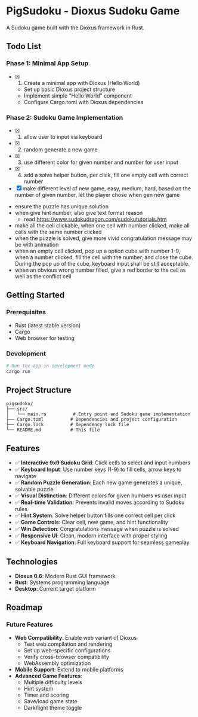 # PigSudoku - Dioxus Sudoku Game

A Sudoku game built with the Dioxus framework in Rust.

## Todo List

### Phase 1: Minimal App Setup
- [x] 1. Create a minimal app with Dioxus (Hello World)
  - Set up basic Dioxus project structure
  - Implement simple "Hello World" component
  - Configure Cargo.toml with Dioxus dependencies

### Phase 2: Sudoku Game Implementation
- [x] 1. allow user to input via keyboard
- [x] 2. random generate a new game
- [x] 3. use different color for given number and number for user input
- [x] 4. add a solve helper button, per click, fill one empty cell with correct number
- [x] make different level of new game, easy, medium, hard, based on the number of given number, let the player chose when gen new game
- ensure the puzzle has unique solution
- when give hint number, also give text format reason
  - read https://www.sudokudragon.com/sudokututorials.htm
- make all the cell clickable, when one cell with number clicked, make all cells with the same number clicked
- when the puzzle is solved, give more vivid congratulation message may be with animation
- when an empty cell clicked, pop up a option cube with number 1-9, when a number clicked, fill the cell with the number, and close the cube. During the pop up of the cube, keyboard input shall be still acceptable.
- when an obvious wrong number filled, give a red border to the cell as well as the conflict cell

## Getting Started

### Prerequisites
- Rust (latest stable version)
- Cargo
- Web browser for testing

### Development

```bash
# Run the app in development mode
cargo run
```

## Project Structure

```
pigsudoku/
├── src/
│   └── main.rs          # Entry point and Sudoku game implementation
├── Cargo.toml          # Dependencies and project configuration
├── Cargo.lock          # Dependency lock file
└── README.md           # This file
```

## Features

- ✅ **Interactive 9x9 Sudoku Grid**: Click cells to select and input numbers
- ✅ **Keyboard Input**: Use number keys (1-9) to fill cells, arrow keys to navigate
- ✅ **Random Puzzle Generation**: Each new game generates a unique, solvable puzzle
- ✅ **Visual Distinction**: Different colors for given numbers vs user input
- ✅ **Real-time Validation**: Prevents invalid moves according to Sudoku rules
- ✅ **Hint System**: Solve helper button fills one correct cell per click
- ✅ **Game Controls**: Clear cell, new game, and hint functionality
- ✅ **Win Detection**: Congratulations message when puzzle is solved
- ✅ **Responsive UI**: Clean, modern interface with proper styling
- ✅ **Keyboard Navigation**: Full keyboard support for seamless gameplay

## Technologies

- **Dioxus 0.6**: Modern Rust GUI framework
- **Rust**: Systems programming language
- **Desktop**: Current target platform

## Roadmap

### Future Features
- **Web Compatibility**: Enable web variant of Dioxus
  - Test web compilation and rendering
  - Set up web-specific configurations
  - Verify cross-browser compatibility
  - WebAssembly optimization
- **Mobile Support**: Extend to mobile platforms
- **Advanced Game Features**:
  - Multiple difficulty levels
  - Hint system
  - Timer and scoring
  - Save/load game state
  - Dark/light theme toggle